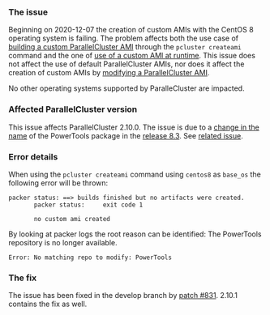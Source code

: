 ### The issue

Beginning on 2020-12-07 the creation of custom AMIs with the CentOS 8 operating system is failing.
The problem affects both the use case of [building a custom ParallelCluster AMI](https://docs.aws.amazon.com/parallelcluster/latest/ug/tutorials_02_ami_customization.html#build-a-custom-aws-parallelcluster-ami) through the `pcluster createami` command and the one of [use of a custom AMI at runtime](https://docs.aws.amazon.com/parallelcluster/latest/ug/tutorials_02_ami_customization.html#use-a-custom-ami-at-runtime).
 This issue does not affect the use of default ParallelCluster AMIs, nor does it affect the creation of custom AMIs by [modifying a ParallelCluster AMI](https://docs.aws.amazon.com/parallelcluster/latest/ug/tutorials_02_ami_customization.html#modify-an-aws-parallelcluster-ami). 

No other operating systems supported by ParalleCluster are impacted.


### Affected ParallelCluster version

This issue affects ParallelCluster 2.10.0.
The issue is due to a [change in the name](https://git.centos.org/rpms/centos-repos/c/b759b17557b9577e8ea156740af0249ab1a22d70) of the PowerTools package in the [release 8.3](https://access.redhat.com/articles/3078#RHEL8). See [related issue](https://bugzilla.redhat.com/show_bug.cgi?id=1900785).


### Error details

When using the `pcluster createami` command using `centos8` as `base_os` the following error will be thrown:

```
packer status: ==> builds finished but no artifacts were created.
       packer status:     exit code 1
       
       no custom ami created
```
By looking at packer logs the root reason can be identified: The PowerTools repository is no longer available.

```
Error: No matching repo to modify: PowerTools
```


### The fix

The issue has been fixed in the develop branch by [patch #831](https://github.com/aws/aws-parallelcluster-cookbook/pull/831). 2.10.1 contains the fix as well.